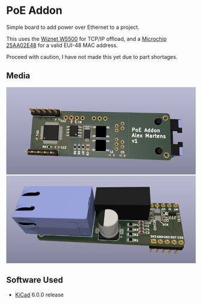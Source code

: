 # PoE Addon

Simple board to add power over Ethernet to a project.

This uses the [Wiznet W5500] for TCP/IP offload, and a [Microchip 25AA02E48] for
a valid EUI-48 MAC address.

Proceed with caution, I have not made this yet due to part shortages.

## Media

![3D Render Top](media/render-bot.png)
![3D Render Bottom](media/render-top.png)

## Software Used

- [KiCad](http://kicad.org/) 6.0.0 release


[Wiznet W5500]: https://www.wiznet.io/product-item/w5500/
[Microchip 25AA02E48]: http://ww1.microchip.com/downloads/en/devicedoc/22123a.pdf
